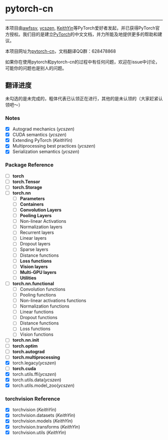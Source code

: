 # pytorch-cn

---

本项目由[awfssv](https://github.com/awfssv), [ycszen](https://github.com/ycszen), [KeithYin](https://github.com/KeithYin)等PyTorch爱好者发起，并已获得PyTorch官方授权。我们目的是建立[PyTorch](http://pytorch.org/docs/)的中文文档，并力所能及地提供更多的帮助和建议。

本项目网址为[pytorch-cn](http://pytorch-cn.readthedocs.io/zh/latest/)，文档翻译QQ群：628478868

如果你在使用pytorch和pytorch-cn的过程中有任何问题，欢迎在issue中讨论，可能你的问题也是别人的问题。

## 翻译进度
未勾选的是未完成的，粗体代表已认领正在进行，其他的是未认领的（大家赶紧认领吧～）
### Notes
- [x] Autograd mechanics (*ycszen*)
- [x] CUDA semantics (*ycszen*)
- [x] Extending PyTorch (*KeithYin*)
- [x] Multiprocessing best practices (*ycszen*)
- [x] Serialization semantics (*ycszen*)

### Package Reference
- [ ] **torch**
- [ ] **torch.Tensor**
- [ ] **torch.Storage**
- [ ] **torch.nn**
  - [ ] **Parameters**
  - [ ] **Containers**
  - [ ] **Convolution Layers**
  - [ ] **Pooling Layers**
  - [ ] Non-linear Activations
  - [ ] Normalization layers
  - [ ] Recurrent layers
  - [ ] Linear layers
  - [ ] Dropout layers
  - [ ] Sparse layers
  - [ ] Distance functions
  - [ ] **Loss functions**
  - [ ] **Vision layers**
  - [ ] **Multi-GPU layers**
  - [ ] **Utilities**
- [ ] **torch.nn.functional**
  - [ ] Convolution functions
  - [ ] Pooling functions
  - [ ] Non-linear activations functions
  - [ ] Normalization functions
  - [ ] Linear functions
  - [ ] Dropout functions
  - [ ] Distance functions
  - [ ] Loss functions
  - [ ] Vision functions
- [ ] **torch.nn.init**
- [ ] **torch.optim**
- [ ] **torch.autograd**
- [ ] **torch.multiprocessing**
- [x] torch.legacy(*ycszen*)
- [ ] **torch.cuda**
- [x] torch.utils.ffi(*ycszen*)
- [x] torch.utils.data(*ycszen*)
- [x] torch.utils.model_zoo(*ycszen*)

### torchvision Reference
- [x] torchvision (*KeithYin*)
- [x] torchvision.datasets (*KeithYin*)
- [x] torchvision.models (*KeithYin*)
- [x] torchvision.transforms (*KeithYin*)
- [x] torchvision.utils (*KeithYin*)
